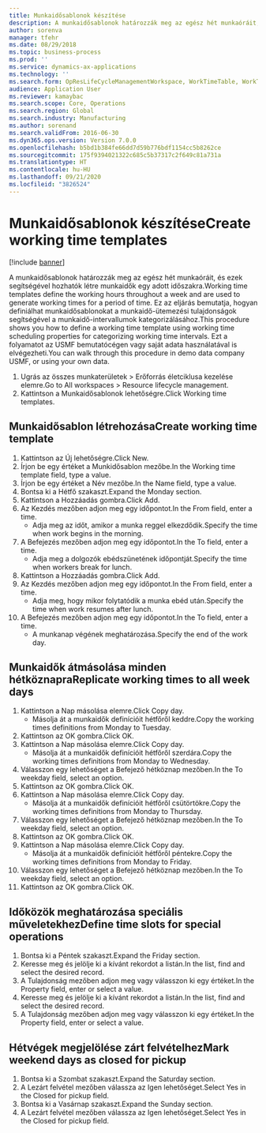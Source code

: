 ```yaml
---
title: Munkaidősablonok készítése
description: A munkaidősablonok határozzák meg az egész hét munkaóráit, és ezek segítségével hozhatók létre munkaidők egy adott időszakra.
author: sorenva
manager: tfehr
ms.date: 08/29/2018
ms.topic: business-process
ms.prod: ''
ms.service: dynamics-ax-applications
ms.technology: ''
ms.search.form: OpResLifeCycleManagementWorkspace, WorkTimeTable, WorkTimeCopyDayDialog, WorkPeriodTemplate
audience: Application User
ms.reviewer: kamaybac
ms.search.scope: Core, Operations
ms.search.region: Global
ms.search.industry: Manufacturing
ms.author: sorenand
ms.search.validFrom: 2016-06-30
ms.dyn365.ops.version: Version 7.0.0
ms.openlocfilehash: b5bd1b384fe66dd7d59b776bdf1154cc5b8262ce
ms.sourcegitcommit: 175f9394021322c685c5b37317c2f649c81a731a
ms.translationtype: HT
ms.contentlocale: hu-HU
ms.lasthandoff: 09/21/2020
ms.locfileid: "3826524"
---
```

# <a name="create-working-time-templates"></a><span data-ttu-id="8de58-103">Munkaidősablonok készítése</span><span class="sxs-lookup"><span data-stu-id="8de58-103">Create working time templates</span></span>

[!include [banner](../../includes/banner.md)]

<span data-ttu-id="8de58-104">A munkaidősablonok határozzák meg az egész hét munkaóráit, és ezek segítségével hozhatók létre munkaidők egy adott időszakra.</span><span class="sxs-lookup"><span data-stu-id="8de58-104">Working time templates define the working hours throughout a week and are used to generate working times for a period of time.</span></span> <span data-ttu-id="8de58-105">Ez az eljárás bemutatja, hogyan definiálhat munkaidősablonokat a munkaidő-ütemezési tulajdonságok segítségével a munkaidő-intervallumok kategorizálásához.</span><span class="sxs-lookup"><span data-stu-id="8de58-105">This procedure shows you how to define a working time template using working time scheduling properties for categorizing working time intervals.</span></span> <span data-ttu-id="8de58-106">Ezt a folyamatot az USMF bemutatócégen vagy saját adata használatával is elvégezheti.</span><span class="sxs-lookup"><span data-stu-id="8de58-106">You can walk through this procedure in demo data company USMF, or using your own data.</span></span>

1. <span data-ttu-id="8de58-107">Ugrás az összes munkaterületek > Erőforrás életciklusa kezelése elemre.</span><span class="sxs-lookup"><span data-stu-id="8de58-107">Go to All workspaces > Resource lifecycle management.</span></span>
2. <span data-ttu-id="8de58-108">Kattintson a Munkaidősablonok lehetőségre.</span><span class="sxs-lookup"><span data-stu-id="8de58-108">Click Working time templates.</span></span>

## <a name="create-working-time-template"></a><span data-ttu-id="8de58-109">Munkaidősablon létrehozása</span><span class="sxs-lookup"><span data-stu-id="8de58-109">Create working time template</span></span>
1. <span data-ttu-id="8de58-110">Kattintson az Új lehetőségre.</span><span class="sxs-lookup"><span data-stu-id="8de58-110">Click New.</span></span>
2. <span data-ttu-id="8de58-111">Írjon be egy értéket a Munkidősablon mezőbe.</span><span class="sxs-lookup"><span data-stu-id="8de58-111">In the Working time template field, type a value.</span></span>
3. <span data-ttu-id="8de58-112">Írjon be egy értéket a Név mezőbe.</span><span class="sxs-lookup"><span data-stu-id="8de58-112">In the Name field, type a value.</span></span>
4. <span data-ttu-id="8de58-113">Bontsa ki a Hétfő szakaszt.</span><span class="sxs-lookup"><span data-stu-id="8de58-113">Expand the Monday section.</span></span>
5. <span data-ttu-id="8de58-114">Kattintson a Hozzáadás gombra.</span><span class="sxs-lookup"><span data-stu-id="8de58-114">Click Add.</span></span>
6. <span data-ttu-id="8de58-115">Az Kezdés mezőben adjon meg egy időpontot.</span><span class="sxs-lookup"><span data-stu-id="8de58-115">In the From field, enter a time.</span></span>
    * <span data-ttu-id="8de58-116">Adja meg az időt, amikor a munka reggel elkezdődik.</span><span class="sxs-lookup"><span data-stu-id="8de58-116">Specify the time when work begins in the morning.</span></span>  
7. <span data-ttu-id="8de58-117">A Befejezés mezőben adjon meg egy időpontot.</span><span class="sxs-lookup"><span data-stu-id="8de58-117">In the To field, enter a time.</span></span>
    * <span data-ttu-id="8de58-118">Adja meg a dolgozók ebédszünetének időpontját.</span><span class="sxs-lookup"><span data-stu-id="8de58-118">Specify the time when workers break for lunch.</span></span>  
8. <span data-ttu-id="8de58-119">Kattintson a Hozzáadás gombra.</span><span class="sxs-lookup"><span data-stu-id="8de58-119">Click Add.</span></span>
9. <span data-ttu-id="8de58-120">Az Kezdés mezőben adjon meg egy időpontot.</span><span class="sxs-lookup"><span data-stu-id="8de58-120">In the From field, enter a time.</span></span>
    * <span data-ttu-id="8de58-121">Adja meg, hogy mikor folytatódik a munka ebéd után.</span><span class="sxs-lookup"><span data-stu-id="8de58-121">Specify the time when work resumes after lunch.</span></span>  
10. <span data-ttu-id="8de58-122">A Befejezés mezőben adjon meg egy időpontot.</span><span class="sxs-lookup"><span data-stu-id="8de58-122">In the To field, enter a time.</span></span>
    * <span data-ttu-id="8de58-123">A munkanap végének meghatározása.</span><span class="sxs-lookup"><span data-stu-id="8de58-123">Specify the end of the work day.</span></span>  

## <a name="replicate-working-times-to-all-week-days"></a><span data-ttu-id="8de58-124">Munkaidők átmásolása minden hétköznapra</span><span class="sxs-lookup"><span data-stu-id="8de58-124">Replicate working times to all week days</span></span>
1. <span data-ttu-id="8de58-125">Kattintson a Nap másolása elemre.</span><span class="sxs-lookup"><span data-stu-id="8de58-125">Click Copy day.</span></span>
    * <span data-ttu-id="8de58-126">Másolja át a munkaidők definícióit hétfőről keddre.</span><span class="sxs-lookup"><span data-stu-id="8de58-126">Copy the working times definitions from Monday to Tuesday.</span></span>  
2. <span data-ttu-id="8de58-127">Kattintson az OK gombra.</span><span class="sxs-lookup"><span data-stu-id="8de58-127">Click OK.</span></span>
3. <span data-ttu-id="8de58-128">Kattintson a Nap másolása elemre.</span><span class="sxs-lookup"><span data-stu-id="8de58-128">Click Copy day.</span></span>
    * <span data-ttu-id="8de58-129">Másolja át a munkaidők definícióit hétfőről szerdára.</span><span class="sxs-lookup"><span data-stu-id="8de58-129">Copy the working times definitions from Monday to Wednesday.</span></span>  
4. <span data-ttu-id="8de58-130">Válasszon egy lehetőséget a Befejező hétköznap mezőben.</span><span class="sxs-lookup"><span data-stu-id="8de58-130">In the To weekday field, select an option.</span></span>
5. <span data-ttu-id="8de58-131">Kattintson az OK gombra.</span><span class="sxs-lookup"><span data-stu-id="8de58-131">Click OK.</span></span>
6. <span data-ttu-id="8de58-132">Kattintson a Nap másolása elemre.</span><span class="sxs-lookup"><span data-stu-id="8de58-132">Click Copy day.</span></span>
    * <span data-ttu-id="8de58-133">Másolja át a munkaidők definícióit hétfőről csütörtökre.</span><span class="sxs-lookup"><span data-stu-id="8de58-133">Copy the working times definitions from Monday to Thursday.</span></span>  
7. <span data-ttu-id="8de58-134">Válasszon egy lehetőséget a Befejező hétköznap mezőben.</span><span class="sxs-lookup"><span data-stu-id="8de58-134">In the To weekday field, select an option.</span></span>
8. <span data-ttu-id="8de58-135">Kattintson az OK gombra.</span><span class="sxs-lookup"><span data-stu-id="8de58-135">Click OK.</span></span>
9. <span data-ttu-id="8de58-136">Kattintson a Nap másolása elemre.</span><span class="sxs-lookup"><span data-stu-id="8de58-136">Click Copy day.</span></span>
    * <span data-ttu-id="8de58-137">Másolja át a munkaidők definícióit hétfőről péntekre.</span><span class="sxs-lookup"><span data-stu-id="8de58-137">Copy the working times definitions from Monday to Friday.</span></span>  
10. <span data-ttu-id="8de58-138">Válasszon egy lehetőséget a Befejező hétköznap mezőben.</span><span class="sxs-lookup"><span data-stu-id="8de58-138">In the To weekday field, select an option.</span></span>
11. <span data-ttu-id="8de58-139">Kattintson az OK gombra.</span><span class="sxs-lookup"><span data-stu-id="8de58-139">Click OK.</span></span>

## <a name="define-time-slots-for-special-operations"></a><span data-ttu-id="8de58-140">Időközök meghatározása speciális műveletekhez</span><span class="sxs-lookup"><span data-stu-id="8de58-140">Define time slots for special operations</span></span>
1. <span data-ttu-id="8de58-141">Bontsa ki a Péntek szakaszt.</span><span class="sxs-lookup"><span data-stu-id="8de58-141">Expand the Friday section.</span></span>
2. <span data-ttu-id="8de58-142">Keresse meg és jelölje ki a kívánt rekordot a listán.</span><span class="sxs-lookup"><span data-stu-id="8de58-142">In the list, find and select the desired record.</span></span>
3. <span data-ttu-id="8de58-143">A Tulajdonság mezőben adjon meg vagy válasszon ki egy értéket.</span><span class="sxs-lookup"><span data-stu-id="8de58-143">In the Property field, enter or select a value.</span></span>
4. <span data-ttu-id="8de58-144">Keresse meg és jelölje ki a kívánt rekordot a listán.</span><span class="sxs-lookup"><span data-stu-id="8de58-144">In the list, find and select the desired record.</span></span>
5. <span data-ttu-id="8de58-145">A Tulajdonság mezőben adjon meg vagy válasszon ki egy értéket.</span><span class="sxs-lookup"><span data-stu-id="8de58-145">In the Property field, enter or select a value.</span></span>

## <a name="mark-weekend-days-as-closed-for-pickup"></a><span data-ttu-id="8de58-146">Hétvégek megjelölése zárt felvételhez</span><span class="sxs-lookup"><span data-stu-id="8de58-146">Mark weekend days as closed for pickup</span></span>
1. <span data-ttu-id="8de58-147">Bontsa ki a Szombat szakaszt.</span><span class="sxs-lookup"><span data-stu-id="8de58-147">Expand the Saturday section.</span></span>
2. <span data-ttu-id="8de58-148">A Lezárt felvétel mezőben válassza az Igen lehetőséget.</span><span class="sxs-lookup"><span data-stu-id="8de58-148">Select Yes in the Closed for pickup field.</span></span>
3. <span data-ttu-id="8de58-149">Bontsa ki a Vasárnap szakaszt.</span><span class="sxs-lookup"><span data-stu-id="8de58-149">Expand the Sunday section.</span></span>
4. <span data-ttu-id="8de58-150">A Lezárt felvétel mezőben válassza az Igen lehetőséget.</span><span class="sxs-lookup"><span data-stu-id="8de58-150">Select Yes in the Closed for pickup field.</span></span>

